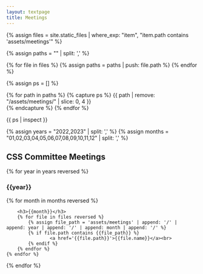 ```yaml
---
layout: textpage
title: Meetings
---
```


<!-- PATH FORMAT:  assets/meetings/YYYY/MM/DD -->

{% assign files = site.static_files | where_exp: "item", "item.path contains 'assets/meetings'" %}


{% assign paths = "" | split: ',' %}

{% for file in files %}
    {% assign paths = paths | push: file.path %}
{% endfor %}

{% assign ps = [] %}

{% for path in paths %}
    {% capture ps %}
        {{ path | remove: "/assets/meetings/" | slice: 0, 4 }}<br>
    {% endcapture %}
{% endfor %}





{{ ps | inspect }}

{% assign years = "2022,2023" | split: ',' %}
{% assign months = "01,02,03,04,05,06,07,08,09,10,11,12" | split: ',' %}

<h2>CSS Committee Meetings</h2>

<p>

{% for year in years reversed %}
    <h3>{{year}}</h3>
    {% for month in months reversed %}

        <h3>{{month}}</h3>
        {% for file in files reversed %}
            {% assign file_path = 'assets/meetings' | append: '/' | append: year | append: '/' | append: month | append: '/' %}
            {% if file.path contains {{file_path}} %}
                    <a href='{{file.path}}'>{{file.name}}</a><br>
            {% endif %}
        {% endfor %}
    {% endfor %}
{% endfor %}

</p>
